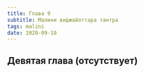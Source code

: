 ```yaml
---
title: Глава 9
subtitle: Малини виджайоттара тантра
tags: malini
date: 2020-09-10
---
```


## Девятая глава (отсутствует)